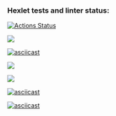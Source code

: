### Hexlet tests and linter status:
[![Actions Status](https://github.com/Seawis/frontend-project-44/workflows/hexlet-check/badge.svg)](https://github.com/Seawis/frontend-project-44/actions)

<a href="https://codeclimate.com/github/Seawis/frontend-project-44/maintainability"><img src="https://api.codeclimate.com/v1/badges/8de6bf5819b56a57f014/maintainability" /></a>

[![asciicast](https://asciinema.org/a/673549.svg)](https://asciinema.org/a/673549)

<a href="https://asciinema.org/a/674408" target="_blank"><img src="https://asciinema.org/a/674408.svg" /></a>

<a href="https://asciinema.org/a/674512" target="_blank"><img src="https://asciinema.org/a/674512.svg" /></a>

[![asciicast](https://asciinema.org/a/674669.svg)](https://asciinema.org/a/674669)

[![asciicast](https://asciinema.org/a/674672.svg)](https://asciinema.org/a/674672)
